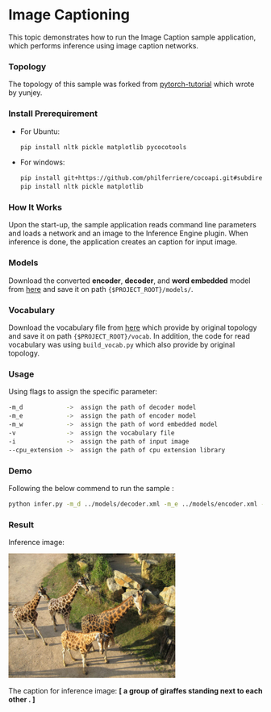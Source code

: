 # Image Captioning

This topic demonstrates how to run the Image Caption sample application, which performs inference using image caption networks.

### Topology
The topology of this sample was forked from [pytorch-tutorial](https://github.com/yunjey/pytorch-tutorial) which wrote by yunjey.

### Install Prerequirement

* For Ubuntu:
    ```sh
    pip install nltk pickle matplotlib pycocotools
    ```
* For windows:
    ```sh
    pip install git+https://github.com/philferriere/cocoapi.git#subdirectory=PythonAPI
    pip install nltk pickle matplotlib
    ```

### How It Works 

Upon the start-up, the sample application reads command line parameters and loads a network and an image to the Inference Engine plugin. When inference is done, the application creates an caption for input image.

### Models

Download the converted __encoder__, __decoder__, and __word embedded__ model from [here](https://drive.google.com/drive/folders/1kjXg89lTO1jh9zTj8kJ8YrgKqATycbav?usp=sharing) and save it on path `{$PROJECT_ROOT}/models/`.

### Vocabulary

Download the vocabulary file from [here](https://www.dropbox.com/s/ne0ixz5d58ccbbz/pretrained_model.zip?dl=0) which provide by original topology and save it on path `{$PROJECT_ROOT}/vocab`. In addition, the code for read vocabulary was using `build_vocab.py` which also provide by original topology.

### Usage

Using flags to assign the specific parameter:
```sh
-m_d            ->  assign the path of decoder model
-m_e            ->  assign the path of encoder model
-m_w            ->  assign the path of word embedded model
-v              ->  assign the vocabulary file
-i              ->  assign the path of input image
--cpu_extension ->  assign the path of cpu extension library
```

### Demo

Following the below commend to run the sample :
```sh
python infer.py -m_d ../models/decoder.xml -m_e ../models/encoder.xml -m_w ../models/embeded.xml -i ../images/example.png -v ../vocab/vocab.pkl --cpu_extension ${PATH_OF_CPU_EXTENSION_LIBRARY}
```
### Result

Inference image:

![alt text](images/example.png)

The caption for inference image:
__[<start> a group of giraffes standing next to each other . <end>]__